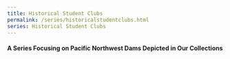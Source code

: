 ```yaml
---
title: Historical Student Clubs
permalink: /series/historicalstudentclubs.html
series: Historical Student Clubs
---
```


#### A Series Focusing on Pacific Northwest Dams Depicted in Our Collections